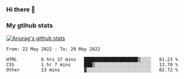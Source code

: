 ### Hi there 👋

### My gtihub stats

[![Anurag's github stats](https://github-readme-stats.vercel.app/api?username=gaozhidong)](https://github.com/gaozhidong/github-readme-stats)

<!--START_SECTION:waka-->

```text
From: 22 May 2022 - To: 29 May 2022

HTML         6 hrs 37 mins   ████████████████████▒░░░░   81.23 %
CSS          1 hr 7 mins     ███▒░░░░░░░░░░░░░░░░░░░░░   13.70 %
Other        13 mins         ▓░░░░░░░░░░░░░░░░░░░░░░░░   02.72 %
```

<!--END_SECTION:waka-->